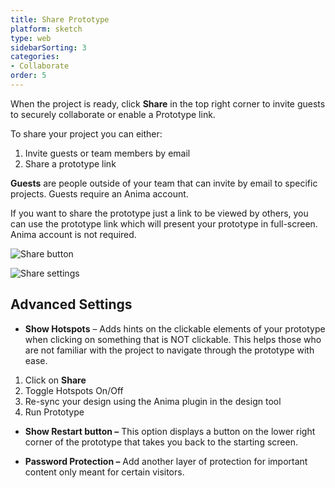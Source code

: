 ```yaml
---
title: Share Prototype
platform: sketch
type: web
sidebarSorting: 3
categories: 
- Collaborate
order: 5
---
```


When the project is ready, click **Share** in the top right corner to invite guests to securely  collaborate or enable a Prototype link.

To share your project you can either:

1.  Invite guests or team members by email
2.  Share a prototype link


**Guests** are people outside of your team that can invite by email to specific projects. Guests require an Anima account.

If you want to share the prototype just a link to be viewed by others, you can use the prototype link which will present your prototype in full-screen. Anima account is not required.

![Share button](https://s3.amazonaws.com/animaapp/docs/web-app/Anima%204%20-%20Share%20button.png)

![Share settings](https://s3.amazonaws.com/animaapp/docs/web-app/Anima%204%20-%20Share.png)

## Advanced Settings

-   **Show Hotspots** – Adds hints on the clickable elements of your prototype when clicking on something that is NOT clickable. This helps those who are not familiar with the project to navigate through the prototype with ease.

1.  Click on **Share**
2.  Toggle Hotspots On/Off
3.  Re-sync your design using the Anima plugin in the design tool
4.  Run Prototype

-   **Show Restart button –** This option displays a button on the lower right corner of the prototype that takes you back to the starting screen.

-   **Password Protection –** Add another layer of protection for important content only meant for certain visitors.
